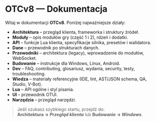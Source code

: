 ﻿# OTCv8 — Dokumentacja
Witaj w dokumentacji **OTCv8**. Poniżej najważniejsze działy:

- **Architektura** – przegląd klienta, frameworka i struktury źródeł.
- **Moduły** – opis modułów gry (część 1 i 2), rdzeń i dodatki.
- **API** – funkcje Lua klienta, specyfikacje silnika, presetów i walidatora.
- **Dane** – przewodnik po strukturach danych.
- **Przewodniki** – architektura (legacy), wprowadzenie do modułów, WebSocket.
- **Budowanie** – instrukcje dla Windows, Linux, Android.
- **Dev** – FAQ, contributing, glosariusz, wydania, security, testy, troubleshooting.
- **Wiedza** – materiały referencyjne (IDE, lint, AST/JSON schema, QA, Studio, V-Bot).
- **Lua** – API ogólne i styl pisania.
- **UI** – przewodnik OTUI.
- **Narzędzia** – przegląd narzędzi.

> Jeśli szukasz szybkiego startu, przejdź do:  
> **Architektura → _Przegląd klienta_** lub **Budowanie → _Windows_**.

